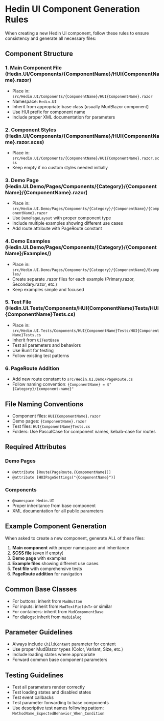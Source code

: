 # Hedin UI Component Generation Rules

When creating a new Hedin UI component, follow these rules to ensure consistency and generate all necessary files:

## Component Structure

### 1. Main Component File (Hedin.UI/Components/{ComponentName}/HUI{ComponentName}.razor)
- Place in: `src/Hedin.UI/Components/{ComponentName}/HUI{ComponentName}.razor`
- Namespace: `Hedin.UI`
- Inherit from appropriate base class (usually MudBlazor component)
- Use HUI prefix for component name
- Include proper XML documentation for parameters

### 2. Component Styles (Hedin.UI/Components/{ComponentName}/HUI{ComponentName}.razor.scss)
- Place in: `src/Hedin.UI/Components/{ComponentName}/HUI{ComponentName}.razor.scss`
- Keep empty if no custom styles needed initially

### 3. Demo Page (Hedin.UI.Demo/Pages/Components/{Category}/{ComponentName}/{ComponentName}.razor)
- Place in: `src/Hedin.UI.Demo/Pages/Components/{Category}/{ComponentName}/{ComponentName}.razor`
- Use `DemoPageLayout` with proper component type
- Include multiple examples showing different use cases
- Add route attribute with PageRoute constant

### 4. Demo Examples (Hedin.UI.Demo/Pages/Components/{Category}/{ComponentName}/Examples/)
- Place in: `src/Hedin.UI.Demo/Pages/Components/{Category}/{ComponentName}/Examples/`
- Create separate .razor files for each example (Primary.razor, Secondary.razor, etc.)
- Keep examples simple and focused

### 5. Test File (Hedin.UI.Tests/Components/HUI{ComponentName}Tests/HUI{ComponentName}Tests.cs)
- Place in: `src/Hedin.UI.Tests/Components/HUI{ComponentName}Tests/HUI{ComponentName}Tests.cs`
- Inherit from `UiTestBase`
- Test all parameters and behaviors
- Use Bunit for testing
- Follow existing test patterns

### 6. PageRoute Addition
- Add new route constant to `src/Hedin.UI.Demo/PageRoute.cs`
- Follow naming convention: `{ComponentName} = $"{Category}/{component-name}"`

## File Naming Conventions

- Component files: `HUI{ComponentName}.razor`
- Demo pages: `{ComponentName}.razor`
- Test files: `HUI{ComponentName}Tests.cs`
- Folders: Use PascalCase for component names, kebab-case for routes

## Required Attributes

### Demo Pages
- `@attribute [Route(PageRoute.{ComponentName})]`
- `@attribute [HUIPageSettings("{ComponentName}")]`

### Components
- `@namespace Hedin.UI`
- Proper inheritance from base component
- XML documentation for all public parameters

## Example Component Generation

When asked to create a new component, generate ALL of these files:

1. **Main component** with proper namespace and inheritance
2. **SCSS file** (even if empty)
3. **Demo page** with examples
4. **Example files** showing different use cases
5. **Test file** with comprehensive tests
6. **PageRoute addition** for navigation

## Common Base Classes

- For buttons: inherit from `MudButton`
- For inputs: inherit from `MudTextField<T>` or similar
- For containers: inherit from `MudComponentBase`
- For dialogs: inherit from `MudDialog`

## Parameter Guidelines

- Always include `ChildContent` parameter for content
- Use proper MudBlazor types (Color, Variant, Size, etc.)
- Include loading states where appropriate
- Forward common base component parameters

## Testing Guidelines

- Test all parameters render correctly
- Test loading states and disabled states
- Test event callbacks
- Test parameter forwarding to base components
- Use descriptive test names following pattern: `MethodName_ExpectedBehavior_When_Condition`
